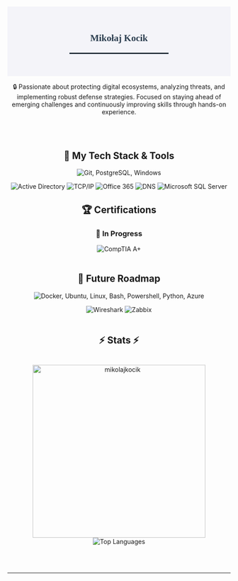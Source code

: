 <section style="background-color: #f4f4f9; padding: 30px; text-align: center;">
    <h1 style="font-family: 'Georgia', serif; color: #2c3e50; margin-bottom: 10px;">
        Mikołaj Kocik
    </h1>
    <p style="font-size: 18px; color: #34495e; margin-top: 0;">
    </p>
    <hr style="width: 50%; border: 1px solid #2c3e50; margin: 20px auto;">
</section>

<div align="center">

🔒 Passionate about protecting digital ecosystems, analyzing threats, and implementing robust defense strategies. Focused on staying ahead of emerging challenges and continuously improving skills through hands-on experience.

</div>

<br>

</div>

<br>

<!-- My Tech Stack & Tools -->
<h2 align="center">🚀 My Tech Stack & Tools</h2>
<div align="center">

  <!-- Tools -->
  <p>
      <img src="https://skillicons.dev/icons?i=git,postgres,windows" alt="Git, PostgreSQL, Windows" /><br>
  </p>
  <img src="https://img.shields.io/badge/Active%20Directory-0078D4?style=for-the-badge&logoColor=white" alt="Active Directory" />
  <img src="https://img.shields.io/badge/TCP/IP-2E8B57?style=for-the-badge&logoColor=white" alt="TCP/IP" />
  <img src="https://img.shields.io/badge/Office%20365-D8341D?style=for-the-badge&logoColor=white" alt="Office 365" />
  <img src="https://img.shields.io/badge/DNS-A020F0?style=for-the-badge&logoColor=white" alt="DNS" />
  <img src="https://img.shields.io/badge/Microsoft%20SQL%20Server-FFA500?style=for-the-badge&logoColor=black" alt="Microsoft SQL Server" />
<br>

<!-- Certifications Section -->
<h2 align="center">🏆 Certifications</h2>

<h3 align="center">🚧 In Progress</h3>
<div align="center">
  <img src="https://img.shields.io/badge/CompTIA%20A+-F20000?style=for-the-badge&logoColor=white" alt="CompTIA A+" />
</div>

<br/>

<h2 align="center">🚀 Future Roadmap</h2>
<div align="center">
  <p>
    <img src="https://skillicons.dev/icons?i=docker,ubuntu,linux,bash,py,powershell,azure" alt="Docker, Ubuntu, Linux, Bash, Powershell, Python, Azure" />
  </p>
    <img src="https://img.shields.io/badge/Wireshark-1679A7?style=for-the-badge&logoColor=white" alt="Wireshark" />
    <img src="https://img.shields.io/badge/Zabbix-00CC00?style=for-the-badge&logoColor=white" alt="Zabbix" />
</div>

<br/>

<h2 align="center">⚡ Stats ⚡</h2>
<br>
<div align=center>
  <img width="390" src="https://github-readme-stats.vercel.app/api?username=mikolajkocik&show_icons=true&locale=en&theme=dracula&hide_border=true" alt="mikolajkocik"/>
  <img src="https://github-readme-stats.vercel.app/api/top-langs/?username=mikolajkocik&layout=compact&langs_count=10&theme=dracula&hide_border=true" alt="Top Languages" /> 
</div>

<br/><br/>

<hr/>

<br/>

<br/>
